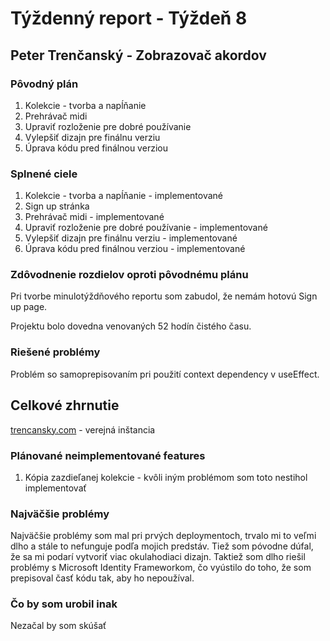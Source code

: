 
# Týždenný report - Týždeň 8

## Peter Trenčanský - Zobrazovač akordov

### Pôvodný plán

1. Kolekcie - tvorba a napĺňanie
2. Prehrávač midi
3. Upraviť rozloženie pre dobré používanie
4. Vylepšiť dizajn pre finálnu verziu
5. Úprava kódu pred finálnou verziou

### Splnené ciele

1. Kolekcie - tvorba a napĺňanie - implementované
2. Sign up stránka
3. Prehrávač midi - implementované
4. Upraviť rozloženie pre dobré používanie - implementované 
5. Vylepšiť dizajn pre finálnu verziu - implementované
6. Úprava kódu pred finálnou verziou - implementované

### Zdôvodnenie rozdielov oproti pôvodnému plánu

Pri tvorbe minulotýždňového reportu som zabudol, že nemám hotovú Sign up page.

Projektu bolo dovedna venovaných 52 hodín čistého času.

### Riešené problémy

Problém so samoprepisovaním pri použití context dependency v useEffect. 

## Celkové zhrnutie

[trencansky.com](https://trencansky.com) - verejná inštancia

### Plánované neimplementované features

1. Kópia zazdieľanej kolekcie - kvôli iným problémom som toto nestihol implementovať

### Najväčšie problémy

Najväčšie problémy som mal pri prvých deploymentoch, trvalo mi to veľmi dlho a stále to nefunguje podľa mojich predstáv. Tiež som póvodne dúfal, že sa mi podarí vytvoriť viac okulahodiaci dizajn. Taktiež som dlho riešil problémy s Microsoft Identity Frameworkom, čo vyústilo do toho, že som prepisoval časť kódu tak, aby ho nepoužíval.

### Čo by som urobil inak

Nezačal by som skúšať


